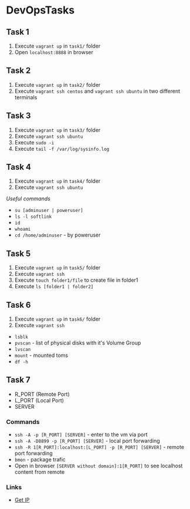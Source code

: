 # DevOpsTasks

## Task 1
1) Execute `vagrant up` in `task1/` folder
2) Open `localhost:8888` in browser

## Task 2
1) Execute `vagrant up` in `task2/` folder
2) Execute `vagrant ssh centos` and `vagrant ssh ubuntu` in two different terminals

## Task 3
1) Execute `vagrant up` in `task3/` folder
2) Execute `vagrant ssh ubuntu`
3) Execute `sudo -i`
4) Execute `tail -f /var/log/sysinfo.log`

## Task 4
1) Execute `vagrant up` in `task4/` folder
2) Execute `vagrant ssh ubuntu`

*Useful commands*

* `su [adminuser | poweruser]`
* `ls -l softlink`
* `id`
* `whoami`
* `cd /home/adminuser` - by poweruser

## Task 5
1) Execute `vagrant up` in `task5/` folder
2) Execute `vagrant ssh`
3) Execute `touch folder1/file` to create file in folder1
4) Execute `ls [folder1 | folder2]`

## Task 6
1) Execute `vagrant up` in `task6/` folder
2) Execute `vagrant ssh`

* `lsblk`
* `pvscan` - list of physical disks with it's Volume Group
* `lvscan`
* `mount` - mounted toms
* `df -h`

## Task 7
* R_PORT (Remote Port)
* L_PORT (Local Port)
* SERVER

### Commands
* `ssh -A -p [R_PORT] [SERVER]` - enter to the vm via port
* `ssh -A -D8899 -p [R_PORT] [SERVER]` - local port forwarding
* `ssh -R 1[R_PORT]:localhost:[L_PORT] -p [R_PORT] [SERVER]` - remote port forwarding
* `bmon` - package trafic
* Open in browser `[SERVER without domain]:1[R_PORT]` to see localhost content from remote

### Links
* [Get IP](https://www.getip.org/)
